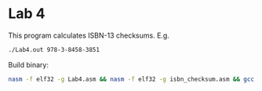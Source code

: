 # Lab 4

This program calculates ISBN-13 checksums. E.g.

```sh
./Lab4.out 978-3-8458-3851
```

Build binary:
```sh
nasm -f elf32 -g Lab4.asm && nasm -f elf32 -g isbn_checksum.asm && gcc Lab4.o isbn_checksum.o -o Lab4.out
```
